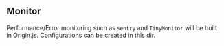 ## Monitor

Performance/Error monitoring such as `sentry` and `TinyMonitor` will be built in Origin.js. Configurations can be created in this dir.
